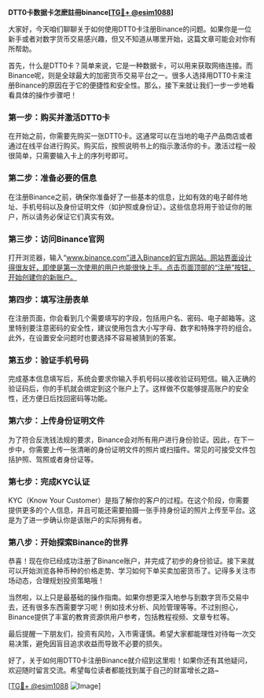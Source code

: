 **DTT0卡数据卡怎麽註冊binance[[TG💪+ @esim1088](https://t.me/s/esim1088)]**

大家好，今天咱们聊聊关于如何使用DTT0卡注册Binance的问题。如果你是一位新手或者对数字货币交易感兴趣，但又不知道从哪里开始，这篇文章可能会对你有所帮助。

首先，什么是DTT0卡？简单来说，它是一种数据卡，可以用来获取网络连接。而Binance呢，则是全球最大的加密货币交易平台之一。很多人选择用DTT0卡来注册Binance的原因在于它的便捷性和安全性。那么，接下来就让我们一步一步地看看具体的操作步骤吧！

### 第一步：购买并激活DTT0卡

在开始之前，你需要先购买一张DTT0卡。这通常可以在当地的电子产品商店或者通过在线平台进行购买。购买后，按照说明书上的指示激活你的卡。激活过程一般很简单，只需要输入卡上的序列号即可。

### 第二步：准备必要的信息

在注册Binance之前，确保你准备好了一些基本的信息，比如有效的电子邮件地址、手机号码以及身份证明文件（如护照或身份证）。这些信息将用于验证你的账户，所以请务必保证它们真实有效。

### 第三步：访问Binance官网

打开浏览器，输入“www.binance.com”进入Binance的官方网站。网站界面设计得很友好，即使是第一次使用的用户也能很快上手。点击页面顶部的“注册”按钮，开始创建你的新账户。

### 第四步：填写注册表单

在注册页面，你会看到几个需要填写的字段，包括用户名、密码、电子邮箱等。这里特别要注意密码的安全性，建议使用包含大小写字母、数字和特殊字符的组合。此外，在设置安全问题时也要选择不容易被猜到的答案。

### 第五步：验证手机号码

完成基本信息填写后，系统会要求你输入手机号码以接收验证码短信。输入正确的验证码后，你的手机就会绑定到这个账户上了。这样做不仅能够提高账户的安全性，还方便日后找回密码等功能。

### 第六步：上传身份证明文件

为了符合反洗钱法规的要求，Binance会对所有用户进行身份验证。因此，在下一步中，你需要上传一张清晰的身份证明文件的照片或扫描件。常见的可接受文件包括护照、驾照或者身份证等。

### 第七步：完成KYC认证

KYC（Know Your Customer）是指了解你的客户的过程。在这个阶段，你需要提供更多的个人信息，并且可能还需要拍摄一张手持身份证的照片上传至平台。这是为了进一步确认你是该账户的实际拥有者。

### 第八步：开始探索Binance的世界

恭喜！现在你已经成功注册了Binance账户，并完成了初步的身份验证。接下来就可以开始浏览各种币种的价格走势、学习如何下单买卖加密货币了。记得多关注市场动态，合理规划投资策略哦！

当然啦，以上只是最基础的操作指南。如果你想更深入地参与到数字货币交易中去，还有很多东西需要学习呢！例如技术分析、风险管理等等。不过别担心，Binance提供了丰富的教育资源供用户参考，包括教程视频、文章专栏等。

最后提醒一下朋友们，投资有风险，入市需谨慎。希望大家都能理性对待每一次交易决策，避免因盲目追求收益而导致不必要的损失。

好了，关于如何用DTT0卡注册Binance就介绍到这里啦！如果你还有其他疑问，欢迎随时留言交流。希望每位读者都能找到属于自己的财富增长之路~

[[TG💪+ @esim1088](https://t.me/s/esim1088) ![Image](https://i.postimg.cc/4NQfJmqS/Snipaste-2025-05-13-00-14-12.png)]